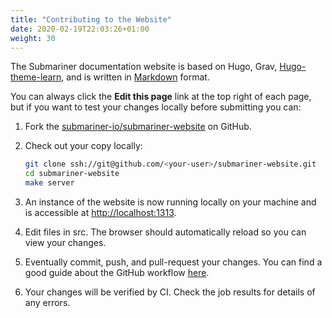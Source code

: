 ```yaml
---
title: "Contributing to the Website"
date: 2020-02-19T22:03:26+01:00
weight: 30
---
```


The Submariner documentation website is based on Hugo, Grav,
[Hugo-theme-learn](https://themes.gohugo.io/theme/hugo-theme-learn/en/cont/pages/), and is written in
[Markdown](https://www.markdownguide.org/getting-started/) format.

You can always click the **Edit this page** link at the top right of each page, but if you want to test your changes locally before
submitting you can:

1. Fork the [submariner-io/submariner-website](https://github.com/submariner-io/submariner-website/fork) on GitHub.
2. Check out your copy locally:

    ```bash
    git clone ssh://git@github.com/<your-user>/submariner-website.git
    cd submariner-website
    make server
    ```

3. An instance of the website is now running locally on your machine and is accessible at <http://localhost:1313>.
4. Edit files in src. The browser should automatically reload so you can view your changes.
5. Eventually commit, push, and pull-request your changes. You can find a good guide about the GitHub workflow
   [here](https://git-scm.com/book/en/v2/GitHub-Contributing-to-a-Project).
6. Your changes will be verified by CI. Check the job results for details of any errors.
